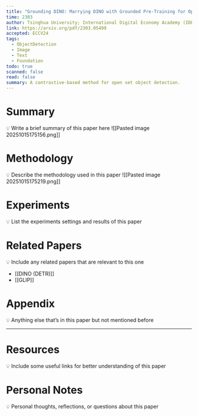 ```yaml
---
title: "Grounding DINO: Marrying DINO with Grounded Pre-Training for Open-Set Object Detection"
time: 2303
author: Tsinghua University; International Digital Economy Academy (IDEA); The Hong Kong University of Science and Technology; The Chinese University of Hong Kong (Shenzhen); Microsoft Research; South China University of Technology
link: https://arxiv.org/pdf/2303.05499
accepted: ECCV24
tags:
  - ObjectDetection
  - Image
  - Text
  - Foundation
todo: true
scanned: false
read: false
summary: A contrastive-based method for open set object detection.
---
```

# Summary
💡 Write a brief summary of this paper here
![[Pasted image 20251015175156.png]]
# Methodology
💡 Describe the methodology used in this paper
![[Pasted image 20251015175219.png]]
# Experiments
💡 List the experiments settings and results of this paper

# Related Papers
💡 Include any related papers that are relevant to this one
- [[DINO (DETR)]]
- [[GLIP]]
# Appendix
💡 Anything else that’s in this paper but not mentioned before

---
# Resources
💡 Include some useful links for better understanding of this paper

# Personal Notes
💡 Personal thoughts, reflections, or questions about this paper